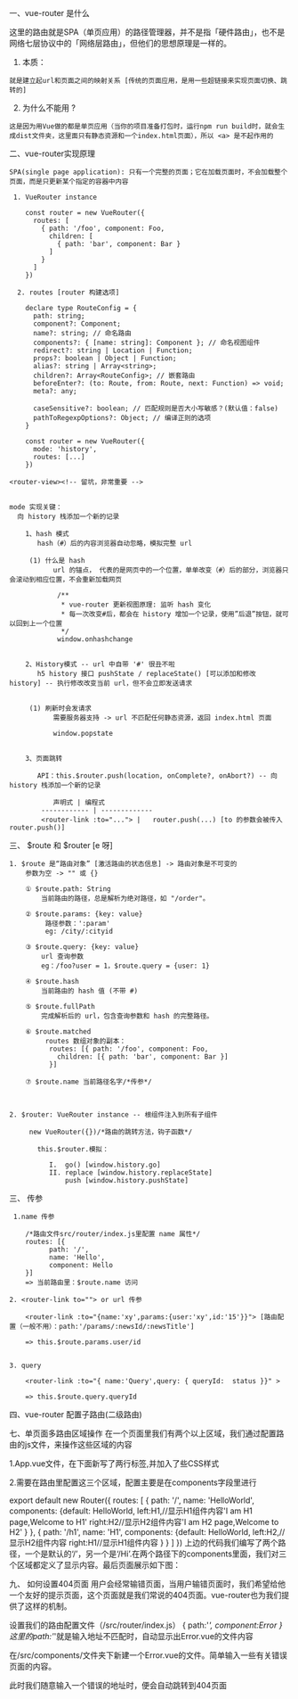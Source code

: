 

一、vue-router 是什么

   这里的路由就是SPA（单页应用）的路径管理器，并不是指「硬件路由」，也不是网络七层协议中的「网络层路由」，但他们的思想原理是一样的。

  1. 本质：

    就是建立起url和页面之间的映射关系 [传统的页面应用，是用一些超链接来实现页面切换、跳转的]

  2. 为什么不能用 <a> ?

    这是因为用Vue做的都是单页应用（当你的项目准备打包时，运行npm run build时，就会生成dist文件夹，这里面只有静态资源和一个index.html页面），所以 <a> 是不起作用的
    

二、vue-router实现原理

    SPA(single page application): 只有一个完整的页面；它在加载页面时，不会加载整个页面，而是只更新某个指定的容器中内容
    
     1. VueRouter instance
     
        const router = new VueRouter({
          routes: [
            { path: '/foo', component: Foo,
              children: [
                { path: 'bar', component: Bar }
              ]
            }
          ]
        })
      
      2. routes [router 构建选项]
      
        declare type RouteConfig = {
          path: string;
          component?: Component;
          name?: string; // 命名路由
          components?: { [name: string]: Component }; // 命名视图组件
          redirect?: string | Location | Function;
          props?: boolean | Object | Function;
          alias?: string | Array<string>;
          children?: Array<RouteConfig>; // 嵌套路由
          beforeEnter?: (to: Route, from: Route, next: Function) => void;
          meta?: any;

          caseSensitive?: boolean; // 匹配规则是否大小写敏感？(默认值：false)
          pathToRegexpOptions?: Object; // 编译正则的选项
        }

        const router = new VueRouter({
          mode: 'history',
          routes: [...]
        })
    
    <router-view><!-- 留坑，非常重要 -->
    
    
    mode 实现关键：
      向 history 栈添加一个新的记录

        1、hash 模式
           hash（#）后的内容浏览器自动忽略，模拟完整 url
           
         (1) 什么是 hash
               url 的锚点， 代表的是网页中的一个位置，单单改变（#）后的部分，浏览器只会滚动到相应位置，不会重新加载网页

                /**
                 * vue-router 更新视图原理: 监听 hash 变化
                 * 每一次改变#后，都会在 history 增加一个记录，使用”后退”按钮，就可以回到上一个位置
                 */
                window.onhashchange


        2、History模式 -- url 中自带 '#' 很丑不啦
           h5 history 接口 pushState / replaceState() [可以添加和修改 history] -- 执行修改改变当前 url，但不会立即发送请求
           
           
         (1) 刷新时会发请求
               需要服务器支持 -> url 不匹配任何静态资源，返回 index.html 页面
                
               window.popstate 


        3、页面跳转
        
           API：this.$router.push(location, onComplete?, onAbort?) -- 向 history 栈添加一个新的记录
           
               声明式 | 编程式
            ------------ | -------------
            <router-link :to="..."> | 	router.push(...) [to 的参数会被传入 router.push()]
            


三、 $route 和 $router [e 呀]
    
    1. $route 是“路由对象” [激活路由的状态信息] -> 路由对象是不可变的
        参数为空 -> "" 或 {}
        
        ① $route.path: String
            当前路由的路径，总是解析为绝对路径，如 "/order"。

        ② $route.params: {key: value}
             路径参数：':param' 
             eg: /city/:cityid

        ③ $route.query: {key: value}
            url 查询参数
            eg：/foo?user = 1，$route.query = {user: 1}

        ④ $route.hash
            当前路由的 hash 值 (不带 #)

        ⑤ $route.fullPath
            完成解析后的 url，包含查询参数和 hash 的完整路径。

        ⑥ $route.matched
             routes 数组对象的副本：
              routes: [{ path: '/foo', component: Foo,
                children: [{ path: 'bar', component: Bar }]
              }]

        ⑦ $route.name 当前路径名字/*传参*/



    2. $router: VueRouter instance -- 根组件注入到所有子组件
    
         new VueRouter({})/*路由的跳转方法，钩子函数*/
         
           this.$router.模拟：
           
              I.  go() [window.history.go]
              II. replace [window.history.replaceState]
                  push [window.history.pushState]

三、 传参

     1.name 传参

        /*路由文件src/router/index.js里配置 name 属性*/
        routes: [{
              path: '/',
              name: 'Hello',
              component: Hello
        }]
        => 当前路由里：$route.name 访问

    2. <router-link to=""> or url 传参

        <router-link :to="{name:'xy',params:{user:'xy',id:'15'}}"> [路由配置（一般不用）：path:'/params/:newsId/:newsTitle']
        
        => this.$route.params.user/id


    3. query
    
        <router-link :to="{ name:'Query',query: { queryId:  status }}" >
        
        => this.$route.query.queryId


四、vue-router 配置子路由(二级路由)


  
  
  
七、单页面多路由区域操作
在一个页面里我们有两个以上<router-view>区域，我们通过配置路由的js文件，来操作这些区域的内容

1.App.vue文件，在<router-view>下面新写了两行<router-view>标签,并加入了些CSS样式

<template>
  <div id="app">
    <img src="./assets/logo.png">
       <router-link :to="{name:'HelloWorld'}"><h1>H1</h1></router-link>
       <router-link :to="{name:'H1'}"><h1>H2</h1></router-link>
    <router-view></router-view>
    <router-view name="left" style="float:left;width:50%;background-color:#ccc;height:300px;"/>
    <router-view name="right" style="float:right;width:50%;background-color:yellowgreen;height:300px;"/>
  </div>
</template>
2.需要在路由里配置这三个区域，配置主要是在components字段里进行

export default new Router({
    routes: [
      {
        path: '/',
        name: 'HelloWorld',
        components: {default: HelloWorld,
          left:H1,//显示H1组件内容'I am H1 page,Welcome to H1'
          right:H2//显示H2组件内容'I am H2 page,Welcome to H2'
        }
      },
      {
        path: '/h1',
        name: 'H1',
        components: {default: HelloWorld,
          left:H2,//显示H2组件内容
          right:H1//显示H1组件内容
        }
      }
    ]
  })
上边的代码我们编写了两个路径，一个是默认的‘/’，另一个是‘/Hi’.在两个路径下的components里面，我们对三个区域都定义了显示内容。最后页面展示如下图：



九、 如何设置404页面
用户会经常输错页面，当用户输错页面时，我们希望给他一个友好的提示页面，这个页面就是我们常说的404页面。vue-router也为我们提供了这样的机制。

设置我们的路由配置文件（/src/router/index.js）
{
   path:'*',
   component:Error
}
这里的path:'*'就是输入地址不匹配时，自动显示出Error.vue的文件内容

在/src/components/文件夹下新建一个Error.vue的文件。简单输入一些有关错误页面的内容。
<template>
    <div>
        <h2>{{ msg }}</h2>
    </div>
</template>
<script>
export default {
  data () {
    return {
      msg: 'Error:404'
    }
  }
}
</script>
此时我们随意输入一个错误的地址时，便会自动跳转到404页面


